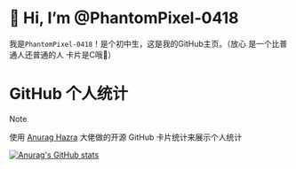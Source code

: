 # 👋 Hi, I’m @PhantomPixel-0418

我是`PhantomPixel-0418`！是个初中生，这是我的GitHub主页。（放心 是一个比普通人还普通的人 卡片是C哦🫠）

# GitHub 个人统计

> [!Note]
> 使用 [Anurag Hazra](https://github.com/anuraghazra/github-readme-stats) 大佬做的开源 GitHub 卡片统计来展示个人统计

[![Anurag's GitHub stats](https://github-readme-stats.vercel.app/api?username=PhantomPixel-0418)](https://github.com/anuraghazra/github-readme-stats)



<!---
ZhangJinyuJerry/ZhangJinyuJerry is a ✨ special ✨ repository because its `README.md` (this file) appears on your GitHub profile.
You can click the Preview link to take a look at your changes.
--->
